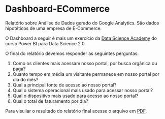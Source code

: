 # Dashboard-ECommerce

Relatório sobre Análise de Dados gerado do Google Analytics. São dados hipotéticos de uma empresa de E-Commerce.

O Dashboard a seguir é mais um exercício da [Data Science Academy](https://www.datascienceacademy.com.br) do 
curso Power BI para Data Science 2.0.

O final do relatório devemos responder as seguintes perguntas:

1. Como os clientes mais acessam nosso portal, por busca orgânica ou paga?
2. Quanto tempo em média um visitante permanece em nosso portal por dia do mês?
3. Qual a principal fonte de acesso ao nosso portal?
4. Qual o sistema operacional mais usado para acessar nosso portal?
5. Qual o dispositivo mais usado para acesso ao nosso portal?
6. Qual o total de faturamento por dia?


Para visuliar o resultado do relatório final acesse o arquivo em [PDF](https://github.com/maisonhenrique/dashboard-powerbi/blob/3f6477aeaf9fe1f62e3c48a2ebdbe85f5e30b472/Dashboard_Previsao/Dashboard-Previsao.pdf).

